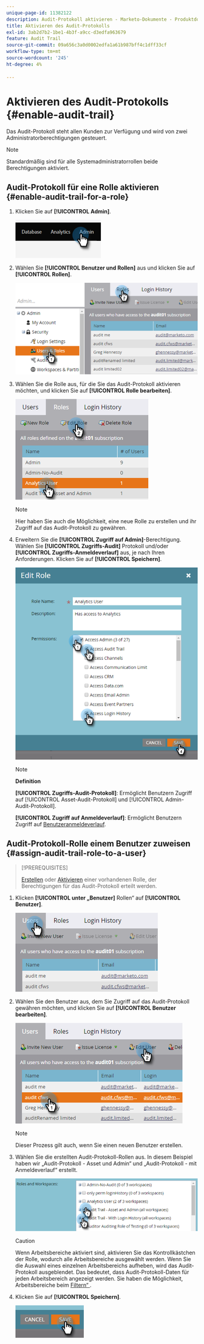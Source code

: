 ```yaml
---
unique-page-id: 11382122
description: Audit-Protokoll aktivieren - Marketo-Dokumente - Produktdokumentation
title: Aktivieren des Audit-Protokolls
exl-id: 3ab2d7b2-1be1-4b3f-a9cc-d3edfa963679
feature: Audit Trail
source-git-commit: 09a656c3a0d0002edfa1a61b987bff4c1dff33cf
workflow-type: tm+mt
source-wordcount: '245'
ht-degree: 4%

---
```


# Aktivieren des Audit-Protokolls {#enable-audit-trail}

Das Audit-Protokoll steht allen Kunden zur Verfügung und wird von zwei Administratorberechtigungen gesteuert.

>[!NOTE]
>
>Standardmäßig sind für alle Systemadministratorrollen beide Berechtigungen aktiviert.

## Audit-Protokoll für eine Rolle aktivieren {#enable-audit-trail-for-a-role}

1. Klicken Sie auf **[!UICONTROL Admin]**.

   ![](assets/enable-audit-trail-1.png)

1. Wählen Sie **[!UICONTROL Benutzer und Rollen]** aus und klicken Sie auf **[!UICONTROL Rollen]**.

   ![](assets/enable-audit-trail-2.png)

1. Wählen Sie die Rolle aus, für die Sie das Audit-Protokoll aktivieren möchten, und klicken Sie auf **[!UICONTROL Rolle bearbeiten]**.

   ![](assets/enable-audit-trail-3.png)

   >[!NOTE]
   >
   >Hier haben Sie auch die Möglichkeit, eine neue Rolle zu erstellen und ihr Zugriff auf das Audit-Protokoll zu gewähren.

1. Erweitern Sie die **[!UICONTROL Zugriff auf Admin]**-Berechtigung. Wählen Sie **[!UICONTROL Zugriffs-Audit]** Protokoll und/oder **[!UICONTROL Zugriffs-Anmeldeverlauf]** aus, je nach Ihren Anforderungen. Klicken Sie auf **[!UICONTROL Speichern]**.

   ![](assets/enable-audit-trail-4.png)

   >[!NOTE]
   >
   >**Definition**
   >
   >**[!UICONTROL Zugriffs-Audit-Protokoll]**: Ermöglicht Benutzern Zugriff auf [!UICONTROL Asset-Audit-Protokoll] und [!UICONTROL Admin-Audit-Protokoll].
   >
   >**[!UICONTROL Zugriff auf Anmeldeverlauf]**: Ermöglicht Benutzern Zugriff auf [Benutzeranmeldeverlauf](/help/marketo/product-docs/administration/audit-trail/user-login-history.md).

## Audit-Protokoll-Rolle einem Benutzer zuweisen {#assign-audit-trail-role-to-a-user}

>[!PREREQUISITES]
>
>[Erstellen](/help/marketo/product-docs/administration/users-and-roles/create-delete-edit-and-change-a-user-role.md#create-a-role) oder [Aktivieren](#enable-audit-trail) einer vorhandenen Rolle, der Berechtigungen für das Audit-Protokoll erteilt werden.

1. Klicken **[!UICONTROL unter „Benutzer]** Rollen“ auf **[!UICONTROL Benutzer]**.

   ![](assets/enable-audit-trail-5.png)

1. Wählen Sie den Benutzer aus, dem Sie Zugriff auf das Audit-Protokoll gewähren möchten, und klicken Sie auf **[!UICONTROL Benutzer bearbeiten]**.

   ![](assets/enable-audit-trail-6.png)

   >[!NOTE]
   >
   >Dieser Prozess gilt auch, wenn Sie einen neuen Benutzer erstellen.

1. Wählen Sie die erstellten Audit-Protokoll-Rollen aus. In diesem Beispiel haben wir „Audit-Protokoll - Asset und Admin“ und „Audit-Protokoll - mit Anmeldeverlauf“ erstellt.

   ![](assets/enable-audit-trail-7.png)

   >[!CAUTION]
   >
   >Wenn Arbeitsbereiche aktiviert sind, aktivieren Sie das Kontrollkästchen der Rolle, wodurch alle Arbeitsbereiche ausgewählt werden. Wenn Sie die Auswahl eines einzelnen Arbeitsbereichs aufheben, wird das Audit-Protokoll ausgeblendet. Das bedeutet, dass Audit-Protokoll-Daten für jeden Arbeitsbereich angezeigt werden. Sie haben die Möglichkeit, Arbeitsbereiche beim [Filtern“ ](/help/marketo/product-docs/administration/audit-trail/filtering-in-audit-trail.md).

1. Klicken Sie auf **[!UICONTROL Speichern]**.

   ![](assets/enable-audit-trail-8.png)
